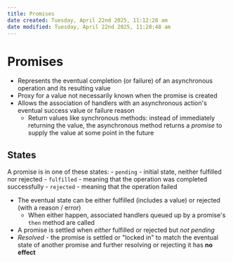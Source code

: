 ```yaml
---
title: Promises
date created: Tuesday, April 22nd 2025, 11:12:28 am
date modified: Tuesday, April 22nd 2025, 11:28:48 am
---
```


# Promises

- Represents the eventual completion (or failure) of an asynchronous operation and its resulting value
- Proxy for a value not necessarily known when the promise is created
- Allows the association of handlers with an asynchronous action's eventual success value or failure reason
  - Return values like synchronous methods: instead of immediately returning the value, the asynchronous method returns a _promise_ to supply the value at some point in the future

## States

A promise is in one of these states: - `pending` - initial state, neither fulfilled nor rejected - `fulfilled` - meaning that the operation was completed successfully - `rejected` - meaning that the operation failed

- The eventual state can be either fulfilled (includes a value) or rejected (with a reason / error)
  - When either happen, associated handlers queued up by a promise's `then` method are called
- A promise is settled when _either_ fulfilled or rejected but _not pending_
- _Resolved_ - the promise is settled or "locked in" to match the eventual state of another promise and further resolving or rejecting it has **no effect**
